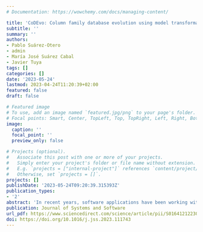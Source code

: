 ```yaml
---
# Documentation: https://wowchemy.com/docs/managing-content/

title: 'CoDEvo: Column family database evolution using model transformations'
subtitle: ''
summary: ''
authors:
- Pablo Suárez-Otero
- admin
- María José Suárez Cabal
- Javier Tuya
tags: []
categories: []
date: '2023-05-24'
lastmod: 2023-04-24T11:20:39+02:00
featured: false
draft: false

# Featured image
# To use, add an image named `featured.jpg/png` to your page's folder.
# Focal points: Smart, Center, TopLeft, Top, TopRight, Left, Right, BottomLeft, Bottom, BottomRight.
image:
  caption: ''
  focal_point: ''
  preview_only: false

# Projects (optional).
#   Associate this post with one or more of your projects.
#   Simply enter your project's folder or file name without extension.
#   E.g. `projects = ["internal-project"]` references `content/project/deep-learning/index.md`.
#   Otherwise, set `projects = []`.
projects: []
publishDate: '2023-05-24T09:20:39.315393Z'
publication_types:
- '2'
abstract: 'In recent years, software applications have been working with NoSQL databases as they have emerged to handle big data more efficiently than traditional databases. The data models of these databases are designed to satisfy the requirements of the software application, which means that the models must evolve when the requirements of the software application change. To avoid mistakes during the design and evolution of these NoSQL models, there are several methodologies that recommend using a conceptual model. This implies that consistency between the conceptual model and the schema must be maintained when either evolving the database or the software application. In this work, we propose CoDEvo, a model-driven engineering approach that uses model transformations to address the evolution of a NoSQL column family DBMS schema when the underlying conceptual model evolves due to software requirement changes, aiming to maintain consistency between the schema and conceptual model. We have addressed this problem by defining transformation rules that determine how to evolve the schema for a specific conceptual model change. To validate these transformations, we applied them to conceptual model changes from 9 open-source software applications, comparing the output schemas from CoDEvo with the schemas that were defined in these applications.'
publication: Journal of Systems and Software
url_pdf: https://www.sciencedirect.com/science/article/pii/S0164121223001383
doi: https://doi.org/10.1016/j.jss.2023.111743
---
```

